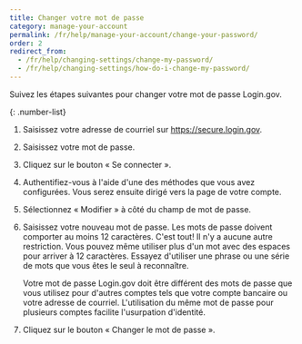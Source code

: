 ```yaml
---
title: Changer votre mot de passe
category: manage-your-account
permalink: /fr/help/manage-your-account/change-your-password/
order: 2
redirect_from:
  - /fr/help/changing-settings/change-my-password/
  - /fr/help/changing-settings/how-do-i-change-my-password/
---
```


Suivez les étapes suivantes pour changer votre mot de passe Login.gov.

{: .number-list}
1. Saisissez votre adresse de courriel sur https://secure.login.gov.
1. Saisissez votre mot de passe.
1. Cliquez sur le bouton « Se connecter ».
1. Authentifiez-vous à l'aide d'une des méthodes que vous avez configurées. Vous serez ensuite dirigé vers la page de votre compte.
1. Sélectionnez « Modifier » à côté du champ de mot de passe.
1. Saisissez votre nouveau mot de passe.
   Les mots de passe doivent comporter au moins 12 caractères. C'est tout! Il n'y a aucune autre restriction. Vous pouvez même utiliser plus d'un mot avec des espaces pour arriver à 12 caractères. Essayez d'utiliser une phrase ou une série de mots que vous êtes le seul à reconnaître.

   Votre mot de passe Login.gov doit être différent des mots de passe que vous utilisez pour d'autres comptes tels que votre compte bancaire ou votre adresse de courriel. L'utilisation du même mot de passe pour plusieurs comptes facilite l'usurpation d'identité.

1. Cliquez sur le bouton « Changer le mot de passe ».
